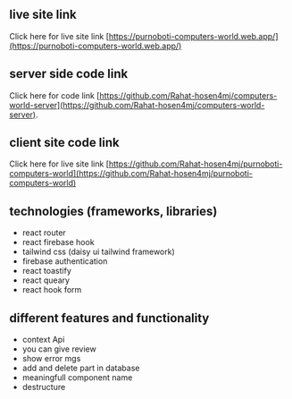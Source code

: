 ## live site link
Click here for live site link [https://purnoboti-computers-world.web.app/](https://purnoboti-computers-world.web.app/)

## server side code link
Click here for code link [https://github.com/Rahat-hosen4mj/computers-world-server](https://github.com/Rahat-hosen4mj/computers-world-server).

## client site code link
Click here for live site link [https://github.com/Rahat-hosen4mj/purnoboti-computers-world](https://github.com/Rahat-hosen4mj/purnoboti-computers-world)

## technologies (frameworks, libraries) 
* react router
* react firebase hook
* tailwind css (daisy ui tailwind framework)
* firebase authentication
* react toastify
* react queary
* react hook form

## different features and functionality
* context Api
* you can give review
* show error mgs
* add and delete part in database
* meaningfull component name
* destructure
